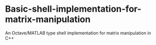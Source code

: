 # Basic-shell-implementation-for-matrix-manipulation
An Octave/MATLAB type shell implementation for matrix manipulation in C++
